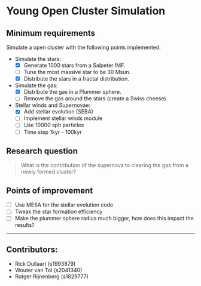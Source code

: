 # Young Open Cluster Simulation
## Minimum requirements
Simulate a open cluster with the following points implemented:
- Simulate the stars:
  - [x] Generate 1000 stars from a Salpeter IMF.
  - [ ] Tune the most massive star to be 30 Msun.
  - [x] Distribute the stars in a fractal distribution.
- Simulate the gas:
  - [x] Distribute the gas in a Plummer sphere.
  - [ ] Remove the gas around the stars (create a Swiss cheese)
- Stellar winds and Supernovae:
  - [x] Add stellar evolution (SEBA)
  - [ ] Implement stellar winds module
  - [ ] Use 10000 sph particles
  - [ ] Time step 1kyr - 100kyr

## Research question
> What is the contribution of the supernova to clearing the gas from a newly formed cluster?

## Points of improvement
- [ ] Use MESA for the stellar evolution code
- [ ] Tweak the star formation efficiency 
- [ ] Make the plummer sphere radius much bigger, how does this impact the results?

---
## Contributors:
- Rick Dullaart (s1993879)
- Wouter van Tol (s2041340)
- Rutger Rijnenberg (s1829777)

<!--- take a mass fucntion (salpeter) and 1000 stars, maybe 1 30 solar mass starr or tune such that we have at least 1 large star. Take a fractal distribution of stars since it is less bound and stable. take gas plummer sphere around this distribtion of stars. 
as initial conditions eat away the gas around the stars proportional to the mass of the stars, like a swiss cheese. 
we need star evolution, use SEBA, for extra points we can use MESA, use 10000 shp particles
one of our problems is the bridge timesteps after a supernova starts, then we can use 1000 or 10000 years timesteps
make the most massive star 30 solar masses and change it to virial equilibrium
Is the gas blown away by the stellar winds or by the supernova?
What is the contribution of the supernova to clearing the gas?
present 14th december, deadline is 23rd of december
see if the swiss cheese approach is realistic --->